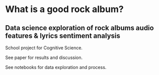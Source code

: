 # What is a good rock album?
## Data science exploration of rock albums audio features & lyrics sentiment analysis

School project for Cognitive Science.

See paper for results and discussion. 

See notebooks for data exploration and process.
